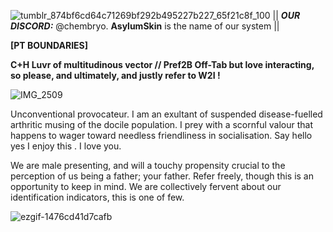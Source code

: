![tumblr_874bf6cd64c71269bf292b495227b227_65f21c8f_100](https://github.com/user-attachments/assets/ed3731e6-b24f-4579-a76c-0052d75f5d66)
|| ***OUR DISCORD:*** @chembryo. **AsylumSkin** is the name of our system ||

**[PT BOUNDARIES]**

**C+H Luvr of multitudinous vector // Pref2B Off-Tab but love interacting, so please, and ultimately, and justly refer to W2I !**

![IMG_2509](https://github.com/user-attachments/assets/50571351-2dc2-4e15-a470-14bf08a52c98)

Unconventional provocateur. I am an exultant of suspended disease-fuelled arthritic musing of the docile population. I prey with a scornful valour that happens to wager toward needless friendliness in socialisation. Say hello yes I enjoy this . I love you.
 
We are male presenting, and will a touchy propensity crucial to the perception of us being a father; your father. Refer freely, though this is an opportunity to keep in mind. We are collectively fervent about our identification indicators, this is one of few.

![ezgif-1476cd41d7cafb](https://github.com/user-attachments/assets/e9b05709-a8ec-4349-9b01-f8e972a65d5c)
